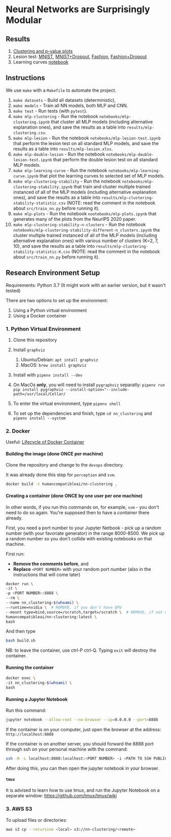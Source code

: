 # Neural Networks are Surprisingly Modular

## Results

1. [Clustering and p-value plots](notebooks/mlp-plots.ipynb)
2. Lesion test: [MNIST](notebooks/mlp-double-lesion-test-MNIST.ipynb), [MNIST+Dropout](notebooks/mlp-double-lesion-test-MNIST+DROPOUT.ipynb), [Fashion](notebooks/mlp-double-lesion-test-FASHION.ipynb), [Fashion+Dropout](notebooks/mlp-double-lesion-test-FASHION+DROPOUT.ipynb)
3. Learning curves [notebook](notebooks/mlp-learning-curve.ipynb)


## Instructions

We use `make` with a `Makefile` to automate the project.

1. `make datasets` - Build all datasets (deterministic),
2. `make models` - Train all NN models, both MLP and CNN.
3. `make test` - Run tests (with `pytest`).
4. `make mlp-clustering` - Run the notebook `notebooks/mlp-clustering.ipynb` that cluster all MLP models (including alternative explanation ones), and save the results as a table into `results/mlp-clustering.csv`.
5. `make mlp-lesion` - Run the notebook `notebooks/mlp-lesion-test.ipynb` that perform the lesion test on all standard MLP models, and save the results as a table into `results/mlp-lesion.xlsx`.
6. `make mlp-double-lesion` - Run the notebook `notebooks/mlp-double-lesion-test.ipynb` that perform the double lesion test on all standard MLP models.
7. `make mlp-learning-curve` - Run the notebook `notebooks/mlp-learning-curve.ipynb` that plot the learning curves to selected set of MLP models.
8. `make mlp-clustering-stability` - Run the notebook `notebooks/mlp-clustering-stability.ipynb` that train and cluster multiple trained instanced of all of the MLP models (including alternative explanation ones), and save the results as a table into `results/mlp-clustering-stability-statistic.csv` (NOTE: read the comment in the notebook about `src/train_nn.py` before running it).
9. `make mlp-plots` - Run the notebook `nootebooks/mlp-plots.ipynb` that generates many of the plots from the NeurIPS 2020 paper.
10. `make mlp-clustering-stability-n-clusters` - Run the notebook `notebooks/mlp-clustering-stability-different-n_clusters.ipynb` tha cluster multiple trained instanced of all of the MLP models (including alternative explanation ones) with various number of clusters (K=2, 7, 10), and save the results as a table into `results/mlp-clustering-stability-statistic-K.csv` (NOTE: read the comment in the notebook about `src/train_nn.py` before running it).

## Research Environment Setup

Requirements: Python 3.7 (It might work with an earlier version, but it wasn't tested)

There are two options to set up the environment:

1. Using a Python virtual environment
2. Using a Docker container

### 1. Python Virtual Environment

1. Clone this repository

2. Install `graphviz`
   1. Ubuntu/Debian: `apt intall graphviz`
   2. MacOS: `brew install graphviz`

3. Install with `pipenv install --dev`

4. On MacOs **only**, you will need to install `pygraphviz` separatly:
   `pipenv run pip install pygraphviz --install-option="--include-path=/usr/local/Cellar/`
   
5. To enter the virtual environment, type `pipenv shell`

6. To set up the dependencies and finish, type `cd nn_clustering` and `pipenv install --system`

### 2. Docker

Useful: [Lifecycle of Docker Container](https://medium.com/@nagarwal/lifecycle-of-docker-container-d2da9f85959)

#### Building the image (done **ONCE** per machine)

Clone the repository and change to the `devops` directory.

It was already done this step for `perception` and `svm`.

```bash
docker build -t humancompatibleai/nn-clustering .
```

#### Creating a container (done **ONCE** by one user per one machine)

In other words, if you run this commands on, for example, `svm` - you don't need to do so again. You're supposed then to have a *container* there already.

First, you need a port number to your Jupyter Netbook - pick up a random number (with your favoriate generator) in the range 8000-8500.
We pick up a random number so you don't collide with existing notebooks on that machine.

First run: 

- **Remove the comments before**, and 
- **Replace** `<PORT NUMBER>` with your random port number (also in the instructions that will come later)

```bash
docker run \
-it \
-p <PORT NUMBER>:8888 \
--rm \
--name nn_clustering-$(whoami) \
--runtime=nvidia \  # REMOVE, if you don't have GPU
--mount type=bind,source=/scratch,target=/scratch \  # REMOVE, if not on perceptron or svm machines
humancompatibleai/nn-clustering:latest \
bash
```

And then type

```bash
bash build.sh
```

NB: to leave the container, use ctrl-P ctrl-Q. Typing `exit` will destroy the container.

#### Running the container

```bash
docker exec \
-it nn_clustering-$(whoami) \
bash
```

#### Running a Jupyter Notebook

Run this command:

```bash
jupyter notebook --allow-root --no-browser --ip=0.0.0.0 --port=8888
```

If the container is on your computer, just open the browser at the address: `http://localhost:8888`

If the container is on another server, you should forward the 8888 port through ssh on your personal machine with the command:

```bash
ssh -N -L localhost:8888:localhost:<PORT NUMBER> -i <PATH TO SSH PUBLIC KEY>  <USERNAME>@<SERVER ADDRESS>
```

After doing this, you can then open the jupyter notebook in your browser.

#### `tmux`

It is advised to learn how to use tmux, and run the Jupyter Notebook on a separate window: https://github.com/tmux/tmux/wiki


### 3. AWS S3

To upload files or directories:

```bash
aws s3 cp --recursive <local> s3://nn-clustering/<remote>
```
